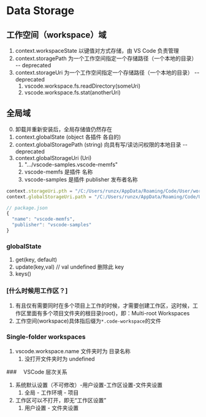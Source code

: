 # Data Storage

## 工作空间（workspace）域

1. context.workspaceState 以键值对方式存储，由 VS Code 负责管理
2. context.storagePath 为一个工作空间指定一个存储路径（一个本地的目录） -- deprecated
3. context.storageUri 为一个工作空间指定一个存储路径（一个本地的目录） -- deprecated
   1. vscode.workspace.fs.readDirectory(someUri)
   2. vscode.workspace.fs.stat(anotherUri)

## 全局域

0. 卸载并重新安装后，全局存储值仍然存在
1. context.globalState (object 各插件 各自的)
2. context.globalStoragePath (string) 向具有写/读访问权限的本地目录 -- deprecated
3. context.globalStorageUri (Uri)
   1. ".../vscode-samples.vscode-memfs"
   2. vscode-memfs 是插件 名称
   3. vscode-samples 是插件 publisher 发布者名称

```js
context.storageUri.pth = "/C:/Users/runzx/AppData/Roaming/Code/User/workspaceStorage/b9ec6c53b9d25c605eab6600aad00671/vscode-samples.vscode-memfs"
context.globalStorageUri.path = "/C:/Users/runzx/AppData/Roaming/Code/User/globalStorage/vscode-samples.vscode-memfs"

// package.json
{
  "name": "vscode-memfs",
  "publisher": "vscode-samples"
}
```

### globalState

1. get(key, default)
2. update(key,val) // val undefined 删除此 key
3. keys()

### [什么时候用工作区？]

1. 有且仅有需要同时在多个项目上工作的时候，才需要创建工作区，这时候，工作区里面有多个项目文件夹的根目录(root)，即：Multi-root Workspaces
2. 工作空间(workspace)具体指后缀为`*.code-workspace`的文件

### Single-folder workspaces

1. vscode.workspace.name 文件夹时为 目录名称
   1. 没打开文件夹时为 undefined

###　 VSCode 层次关系

1. 系统默认设置（不可修改）-用户设置-工作区设置-文件夹设置
   1. 全局 - 工作环境 - 项目
2. 工作区可以不打开，即无“工作区设置”
   1. 用户设置 - 文件夹设置

